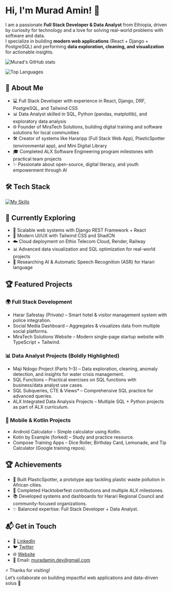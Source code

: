# Hi, I'm Murad Amin! 👋

I am a passionate **Full Stack Developer & Data Analyst** from Ethiopia, driven by curiosity for technology and a love for solving real-world problems with software and data.  
I specialize in building **modern web applications** (React + Django + PostgreSQL) and performing **data exploration, cleaning, and visualization** for actionable insights.  

![Murad's GitHub stats](https://github-readme-stats.vercel.app/api?username=muradamen&show_icons=true&theme=tokyonight&hide_border=true)

![Top Languages](https://github-readme-stats.vercel.app/api/top-langs/?username=muradamen&layout=compact&theme=tokyonight&hide=C++,C)



## 🚀 About Me  

- 💻 Full Stack Developer with experience in React, Django, DRF, PostgreSQL, and Tailwind CSS 
- 📊 Data Analyst skilled in SQL, Python (pandas, matplotlib), and exploratory data analysis  
- 🌐 Founder of MiraTech Solutions, building digital training and software solutions for local communities  
- 🛠 Creator of systems like Hararipp (Full Stack Web App), PlasticSpotter (environmental app), and Mini Digital Library
- 🎓 Completed ALX Software Engineering program milestones with practical team projects  
- ✨ Passionate about open-source, digital literacy, and youth empowerment through AI  


## 🛠 Tech Stack  

[![My Skills](https://skillicons.dev/icons?i=python,django,js,react,html,css,tailwind,postgres,git,github,docker,jupyter)](https://skillicons.dev)

## 🌱 Currently Exploring  

- 🚀 Scalable web systems with Django REST Framework + React 
- 🎨 Modern UI/UX with Tailwind CSS and ShadCN
- ☁️ Cloud deployment on Ethio Telecom Cloud, Render, Railway
- 📊 Advanced data visualization and SQL optimization for real-world projects  
- 🧠 Researching AI & Automatic Speech Recognition (ASR) for Harari language  


## 🏆 Featured Projects  

### 🌍 Full Stack Development  
- Harar Safestay *(Private)* – Smart hotel & visitor management system with police integration.    
- Social Media Dashboard – Aggregates & visualizes data from multiple social platforms.  
- MiraTech Solutions Website – Modern single-page startup website with TypeScript + Tailwind.  

### 📊 **Data Analyst Projects (Boldly Highlighted)**  
- Maji Ndogo Project (Parts 1–3) – Data exploration, cleaning, anomaly detection, and insights for water crisis management.  
- SQL Functions – Practical exercises on SQL functions with business/data analyst use cases.  
- SQL Subqueries, CTE & Views* – Comprehensive SQL practice for advanced queries.  
- ALX Integrated Data Analysis Projects – Multiple SQL + Python projects as part of ALX curriculum.  

### 📱 Mobile & Kotlin Projects  
- Android Calculator – Simple calculator using Kotlin.  
- Kotin by Example (forked) – Study and practice resource.  
- Compose Training Apps – Dice Roller, Birthday Card, Lemonade, and Tip Calculator (Google training repos). 
## 🏆 Achievements  

- 🌟 Built PlasticSpotter, a prototype app tackling plastic waste pollution in African cities.  
- 🥇 Completed Hacktoberfest contributions and multiple ALX milestones.  
- 📚 Developed systems and dashboards for Harari Regional Council and community-focused organizations.  
- ✨ Balanced expertise: Full Stack Developer + Data Analyst.  


## 📬 Get in Touch   

- 💼 [LinkedIn](https://www.linkedin.com/in/muradamin/)  
- 🐦 [Twitter](https://twitter.com/introvertedbot)  
- 🌐 [Website](https://mokdasgj.manus.space)  
- 📧 Email: muradamin.dev@gmail.com  


⚡ Thanks for visiting!  
Let’s collaborate on building impactful web applications and data-driven solus 🚀


